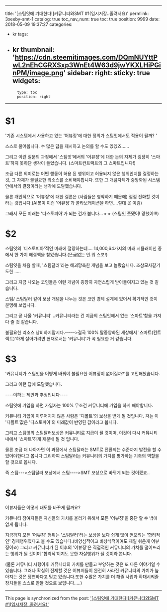 
---
title: '[스팀잇에 기대한다!]커뮤니티와SMT #1(임시저장..졸려서요)'
permlink: 3xeeby-smt-1
catalog: true
toc_nav_num: true
toc: true
position: 9999
date: 2018-05-09 19:37:27
categories:
- kr
tags:
- kr
thumbnail: 'https://cdn.steemitimages.com/DQmNUYttPwL2nEhCGRXSxp3WnEt4W63d9jwYKXLHiPGinPM/image.png'
sidebar:
    right:
        sticky: true
widgets:
    -
        type: toc
        position: right
---


# $1
'기존 시스템에서 사용하고 있는 '어뷰징'에 대한 정의가 스팀잇에서도 적용이 될까? '

스스로 물어봅니다. 수 많은 답을 제시하고 논의를 할 수도 있겠죠......

그리고 이런 질문의 과정에서 '스팀잇'에서의 '어뷰징'에 대한 논의 자체가 굉장히 '스마트'하지 못하단 생각이 들었습니다. (스마트컨트랙트의 그 스마트입니다!)

 조금 다른 의미로는 어떤 행동이 허용 된 행위이고 허용되지 않은 행위인지를 결정하는 것, 그 자체가 불필요한 리소스를 소비해야합니다. 또한 그 개념자체가 중앙화된 시스템안에서의 결정이라는 생각에 도달했습니다.

물론 개인적으로 '어뷰징'에 대한 결론은 (사람들은 영악하기 때문에) 점점 진화할 것이라는 것입니다.(AI봇이 이런 '어뷰징'과 콜라보래이션을 하면....절대 못 이김)

그래서 모든 미래는 '디스토피아'가 되는 건가 봅니다...ㅠㅠ (스팀잇 좃됐어! 망했어!!!)

# $2
스팀잇의 '디스토피아'적인 미래에 절망하는데.... 14,000,64가지의 미래 시뮬래이션 중 에서 한 가지 해결책을 찾았습니다.(뜬금없는 인.워 스포!)

스팀잇을 처음 할때, '스팀달러'라는 해괴망측한 개념을 보고 놀랐습니다. 조삼모사같기도한 .....

그리고 지금 나오는 코인들은 이런 개념이 굉장히 자연스럽게 받아들여지고 있는 것 같습니다.

스팀/ 스팀달러 같이 보상 개념을 나누는 것은  코인 경제 설계에 있어서 획기적인 것이 분명해 보입니다.

그리고 곧 나올 '커뮤니티' ..커뮤니티라는 건 지금의 스팀잇에서 없는 '스마트'함을 가져다 줄 것 같습니다.

불필요한 리소스 낭비하지맙시다.----->결국 100% 탈중앙화된 세상에서 '스마트(컨트랙트)'하게 살아가려면 현재로서는 '커뮤니티'가 꼭 필요한 거 같습니다.


# $3
'커뮤니티가 스팀잇을 어떻게 바꿔야 불필요한 어뷰징이 없어질까?'를 고민해봤습니다.

그리고 이런 답에 도달했습니다.

----이하는 제안과 추정입니다----

스팀잇에 가입을 하면  가입자는 100% 무조건 커뮤니티에 가입을 하게 해야합니다.

커뮤니티 가입이 이루어지지 않은 사람은 '디폴트'의 보상을 받게 될 것입니다. 저는 이 '디폴트'값은 '디스토피아'의 미래값이 반영된 값이라고 봅니다.

그리고 스팀잇의 스팀달러보상은 커뮤니티로 지급이 될 것이며, 이것이 다시 커뮤니티 내에서 '스마트'하게 재분배 될 것 입니다. 

물론 조금 더 나아가면 이 과정에서 스팀달러는 SMT로 전환되는 수준까지 발전을 할 수 있어야한다고 봅니다.그리하여 스팀달러는 커뮤니티의 가치를 평가하는 기축의 역할을 할 것으로 봅니다.

즉 스팀--->스팀달러 보상에서  스팀---->SMT 보상으로 바뀌게 되는 것이겠죠..


# $4
어뷰저들은 어떻게 태도를  바꾸게 될까요? 

커뮤니티 참여자들은 자신들의 가치를 올리기 위해서 모든 '어뷰징'을 중단 할 수 밖에 없게 됩니다. 

지금까지 모든 '어뷰징' 행위는 '스팀달러'라는 보상을 보다 쉽게 많이 얻으려는 '합리적인' 경제행위였다고 볼 수도 있습니다.(비양심적이고 비상식적이여도 제일 쉬운게 어뷰징이죠)
그리고 커뮤니티가 된 이후의 '어뷰징'은 직접적인 커뮤니티의 가치를 떨어뜨리는 행위가 될 것이며 '합리적'이지도 못한 자살행위가 될 것이라 봅니다.

(물론 커뮤니티 시행이후 커뮤니티의 가치를 만들고 부양하는 것은 또 다른 이야기일 수 있습니다. 그러나 확실히 전제할 것은 어뷰저들이 완전히 사라진 커뮤니티의 가치가 높아지는 것은 당연하다고 믿고 있습니다.또한 수많은 가치를 더 해줄 사업과 확대시켜줄 장치들을 스스로 만들 것으로 보입니다.....)

- - -

This page is synchronized from the post: ['[스팀잇에 기대한다!]커뮤니티와SMT #1(임시저장..졸려서요)'](https://steemit.com/@virus707/3xeeby-smt-1)
